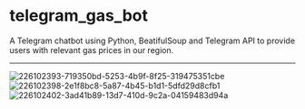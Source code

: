 # telegram_gas_bot
A Telegram chatbot using Python, BeatifulSoup and Telegram API to provide users with relevant gas prices in our region.
________________________________________________________________________________________________________________________
![226102393-719350bd-5253-4b9f-8f25-319475351cbe](https://user-images.githubusercontent.com/78152547/226104425-19d04ab7-80ca-427f-8712-705c45b7dbe8.png)
![226102398-2e1f8bc8-5a87-4b45-b1d1-5dfd29d8cfb1](https://user-images.githubusercontent.com/78152547/226104430-c4abfd8a-2ed3-40cf-9e3a-9edce88d88ec.png)
![226102402-3ad41b89-13d7-410d-9c2a-04159483d94a](https://user-images.githubusercontent.com/78152547/226104432-e0116377-c0f5-4270-b18c-250fc805773c.png)

